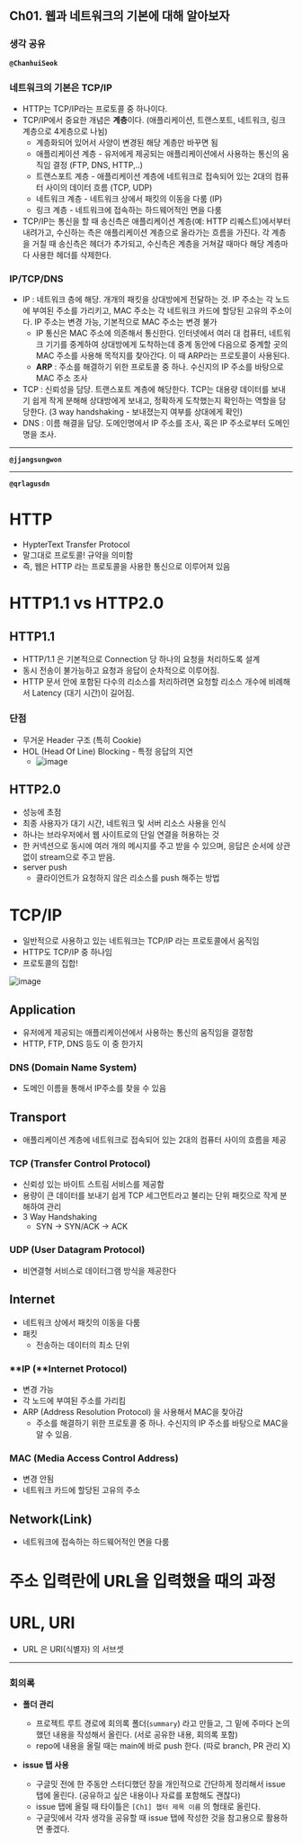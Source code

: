 ## **Ch01. 웹과 네트워크의 기본에 대해 알아보자**

### **생각 공유**

**`@ChanhuiSeok`**

### 네트워크의 기본은 TCP/IP
- HTTP는 TCP/IP라는 프로토콜 중 하나이다.
- TCP/IP에서 중요한 개념은 **계층**이다. (애플리케이션, 트랜스포트, 네트워크, 링크 계층으로 4게층으로 나뉨)
    - 계층화되어 있어서 사양이 변경된 해당 계층만 바꾸면 됨
    - 애플리케이션 계층 - 유저에게 제공되는 애플리케이션에서 사용하는 통신의 움직임 결정 (FTP, DNS, HTTP,..)
    - 트랜스포트 계층 - 애플리케이션 계층에 네트워크로 접속되어 있는 2대의 컴퓨터 사이의 데이터 흐름 (TCP, UDP)
    - 네트워크 계층 - 네트워크 상에서 패킷의 이동을 다룸 (IP)
    - 링크 계층 - 네트워크에 접속하는 하드웨어적인 면을 다룸
- TCP/IP는 통신을 할 때 송신측은 애플리케이션 계층(예: HTTP 리퀘스트)에서부터 내려가고, 수신하는 측은 애플리케이션 계층으로 올라가는 흐름을 가진다. 각 계층을 거칠 때 송신측은 헤더가 추가되고, 수신측은 계층을 거쳐갈 때마다 해당 계층마다 사용한 헤더를 삭제한다.

### IP/TCP/DNS
- IP : 네트워크 층에 해당. 개개의 패킷을 상대방에게 전달하는 것. IP 주소는 각 노드에 부여된 주소를 가리키고, MAC 주소는 각 네트워크 카드에 할당된 고유의 주소이다. IP 주소는 변경 가능, 기본적으로 MAC 주소는 변경 불가
    - IP 통신은 MAC 주소에 의존해서 통신한다. 인터넷에서 여러 대 컴퓨터, 네트워크 기기를 중계하여 상대방에게 도착하는데 중계 동안에 다음으로 중계할 곳의 MAC 주소를 사용해 목적지를 찾아간다. 이 때 ARP라는 프로토콜이 사용된다.
    - **ARP** : 주소를 해결하기 위한 프로토콜 중 하나. 수신지의 IP 주소를 바탕으로 MAC 주소 조사
- TCP : 신뢰성을 담당. 트랜스포트 계층에 해당한다. TCP는 대용량 데이터를 보내기 쉽게 작게 분해해 상대방에게 보내고, 정확하게 도착했는지 확인하는 역할을 담당한다. (3 way handshaking - 보내졌는지 여부를 상대에게 확인)
- DNS : 이름 해결을 담당. 도메인명에서 IP 주소를 조사, 혹은 IP 주소로부터 도메인명을 조사.

---

**`@jjangsungwon`** 

---

**`@qrlagusdn`** 
# HTTP

- HypterText Transfer Protocol
- 말그대로 프로토콜! 규약을 의미함
- 즉, 웹은 HTTP 라는 프로토콜을 사용한 통신으로 이루어져 있음

# HTTP1.1 vs HTTP2.0

## HTTP1.1

- HTTP/1.1 은 기본적으로 Connection 당 하나의 요청을 처리하도록 설계
- 동시 전송이 불가능하고 요청과 응답이 순차적으로 이루어짐.
- HTTP 문서 안에 포함된 다수의 리소스를 처리하려면 요청할 리소스 개수에 비례해서 Latency (대기 시간)이 길어짐.

### **단점**

- 무거운 Header 구조 (특히 Cookie)
- HOL (Head Of Line) Blocking - 특정 응답의 지연
    -  ![image](https://user-images.githubusercontent.com/37402136/194586621-d71aa49c-ab38-40d9-8c8f-057042ed6388.png)
    

## HTTP2.0

- 성능에 초점
- 최종 사용자가 대기 시간, 네트워크 및 서버 리소스 사용을 인식
- 하나는 브라우저에서 웹 사이트로의 단일 연결을 허용하는 것
- 한 커넥션으로 동시에 여러 개의 메시지를 주고 받을 수 있으며, 응답은 순서에 상관없이 stream으로 주고 받음.
- server push
    - 클라이언트가 요청하지 않은 리소스를 push 해주는 방법

# TCP/IP

- 일반적으로 사용하고 있는 네트워크는 TCP/IP 라는 프로토콜에서 움직임
- HTTP도 TCP/IP 중 하나임
- 프로토콜의 집합!

![image](https://user-images.githubusercontent.com/37402136/194586652-724f7b48-5fd1-4440-8f27-a6b130e799f7.png)


## Application

- 유저에게 제공되는 애플리케이션에서 사용하는 통신의 움직임을 결정함
- HTTP, FTP, DNS 등도 이 중 한가지

### DNS (Domain Name System)

- 도메인 이름을 통해서 IP주소를 찾을 수 있음

## Transport

- 애플리케이션 계층에 네트워크로 접속되어 있는 2대의 컴퓨터 사이의 흐름을 제공

### TCP (Transfer Control Protocol)

- 신뢰성 있는 바이트 스트림 서비스를 제공함
- 용량이 큰 데이터를 보내기 쉽게 TCP 세그먼트라고 불리는 단위 패킷으로 작게 분해하여 관리
- 3 Way Handshaking
    - SYN → SYN/ACK → ACK

### UDP (User Datagram Protocol)

- 비연결형 서비스로 데이터그램 방식을 제공한다

## Internet

- 네트워크 상에서 패킷의 이동을 다룸
- 패킷
    - 전송하는 데이터의 최소 단위

### **IP (**Internet Protocol)

- 변경 가능
- 각 노드에 부여된 주소를 가리킴
- ARP (Address Resolution Protocol) 을 사용해서 MAC을 찾아감
    - 주소를 해결하기 위한 프로토콜 중 하나. 수신지의 IP 주소를 바탕으로 MAC을 알 수 있음.

### MAC (Media Access Control Address)

- 변경 안됨
- 네트워크 카드에 할당된 고유의 주소

## Network(Link)

- 네트워크에 접속하는 하드웨어적인 면을 다룸

# 주소 입력란에 URL을 입력했을 때의 과정

# URL, URI

- URL 은 URI(식별자) 의 서브셋


---

### **회의록**

- **폴더 관리**
  - 프로젝트 루트 경로에 회의록 폴더(`summary`) 라고 만들고, 그 밑에 주마다 논의했던 내용을 작성해서 올린다. (서로 공유한 내용, 회의록 포함)
  - repo에 내용을 올릴 때는 main에 바로 push 한다. (따로 branch, PR 관리 X)

- **issue 탭 사용**
  - 구글밋 전에 한 주동안 스터디했던 장을 개인적으로 간단하게 정리해서 issue 탭에 올린다. (공유하고 싶은 내용이나 자료를 포함해도 괜찮다)
  - issue 탭에 올릴 때 타이틀은 `[Ch1] 챕터 제목 이름` 의 형태로 올린다.
  - 구글밋에서 각자 생각을 공유할 때 issue 탭에 작성한 것을 참고용으로 활용하면 좋겠다.

